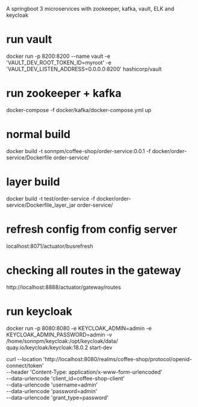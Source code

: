 A springboot 3 microservices with zookeeper, kafka, vault, ELK and keycloak

# run vault
docker run -p 8200:8200 --name vault -e 'VAULT_DEV_ROOT_TOKEN_ID=myroot' -e 'VAULT_DEV_LISTEN_ADDRESS=0.0.0.0:8200' hashicorp/vault

# run zookeeper + kafka
docker-compose -f docker/kafka/docker-compose.yml up

# normal build 
docker build -t sonnpm/coffee-shop/order-service:0.0.1 -f docker/order-service/Dockerfile order-service/

# layer build
docker build -t test/order-service -f docker/order-service/Dockerfile_layer_jar order-service/

# refresh config from config server
localhost:8071/actuator/busrefresh

# checking all routes in the gateway
http://localhost:8888/actuator/gateway/routes

# run keycloak
docker run -p 8080:8080 -e KEYCLOAK_ADMIN=admin -e KEYCLOAK_ADMIN_PASSWORD=admin -v /home/sonnpm/keycloak:/opt/keycloak/data/ quay.io/keycloak/keycloak:18.0.2 start-dev

curl --location 'http://localhost:8080/realms/coffee-shop/protocol/openid-connect/token' \
--header 'Content-Type: application/x-www-form-urlencoded' \
--data-urlencode 'client_id=coffee-shop-client' \
--data-urlencode 'username=admin' \
--data-urlencode 'password=admin' \
--data-urlencode 'grant_type=password'
